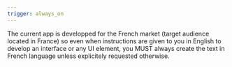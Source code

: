 ```yaml
---
trigger: always_on
---
```


The current app is developped for the French market (target audience located in France) so even when instructions are given to you in English to develop an interface or any UI element, you MUST always create the text in French language unless explicitely requested otherwise.
